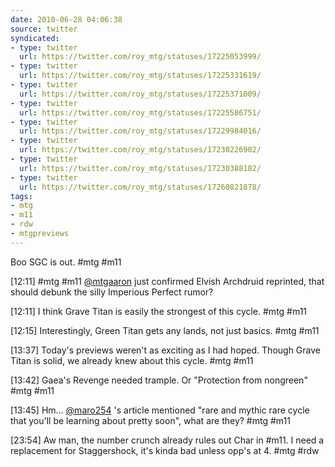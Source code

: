```yaml
---
date: 2010-06-28 04:06:38
source: twitter
syndicated:
- type: twitter
  url: https://twitter.com/roy_mtg/statuses/17225053999/
- type: twitter
  url: https://twitter.com/roy_mtg/statuses/17225331619/
- type: twitter
  url: https://twitter.com/roy_mtg/statuses/17225371009/
- type: twitter
  url: https://twitter.com/roy_mtg/statuses/17225586751/
- type: twitter
  url: https://twitter.com/roy_mtg/statuses/17229984016/
- type: twitter
  url: https://twitter.com/roy_mtg/statuses/17230226902/
- type: twitter
  url: https://twitter.com/roy_mtg/statuses/17230388182/
- type: twitter
  url: https://twitter.com/roy_mtg/statuses/17260821878/
tags:
- mtg
- m11
- rdw
- mtgpreviews
---
```


Boo SGC is out. #mtg #m11

[12:11] #mtg #m11 [@mtgaaron](https://twitter.com/mtgaaron/) just confirmed Elvish Archdruid reprinted, that should debunk the silly Imperious Perfect rumor?

[12:11] I think Grave Titan is easily the strongest of this cycle. #mtg #m11

[12:15] Interestingly, Green Titan gets any lands, not just basics. #mtg #m11

[13:37] Today's previews weren't as exciting as I had hoped. Though Grave Titan is solid, we already knew about this cycle. #mtg #m11

[13:42] Gaea's Revenge needed trample. Or "Protection from nongreen" #mtg #m11

[13:45] Hm... [@maro254](https://twitter.com/maro254/) 's article mentioned "rare and mythic rare cycle that you'll be learning about pretty soon", what are they? #mtg #m11

[23:54] Aw man, the number crunch already rules out Char in #m11. I need a replacement for Staggershock, it's kinda bad unless opp's at 4. #mtg #rdw